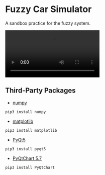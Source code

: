 # Fuzzy Car Simulator

A sandbox practice for the fuzzy system.

<video autoplay preload loop="loop">
    <source src="preview.mp4" type="video/mp4">
</video>

## Third-Party Packages

* [numpy](http://www.numpy.org/)

```
pip3 install numpy
```

* [matplotlib](https://matplotlib.org/)

```
pip3 install matplotlib
```

* [PyQt5](https://riverbankcomputing.com/software/pyqt/intro)

```
pip3 install pyqt5
```

* [PyQtChart 5.7](https://www.riverbankcomputing.com/software/pyqtchart/intro)

```
pip3 install PyQtChart
```